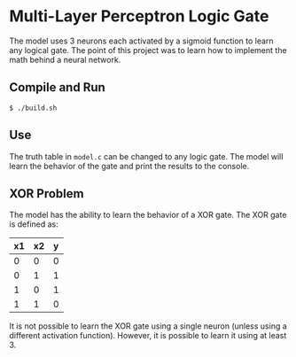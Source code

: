 # Multi-Layer Perceptron Logic Gate
The model uses 3 neurons each activated by a sigmoid function to learn any logical gate. The point of this project was to learn how to implement the math behind a neural network.

## Compile and Run
```
$ ./build.sh
```
## Use
The truth table in `model.c` can be changed to any logic gate. The model will learn the behavior of the gate and print the results to the console.

## XOR Problem
The model has the ability to learn the behavior of a XOR gate. The XOR gate is defined as:

| x1 | x2 | y |
|----|----|---|
| 0  | 0  | 0 |
| 0  | 1  | 1 |
| 1  | 0  | 1 |
| 1  | 1  | 0 |

It is not possible to learn the XOR gate using a single neuron (unless using a different activation function). However, it is possible to learn it using at least 3.
